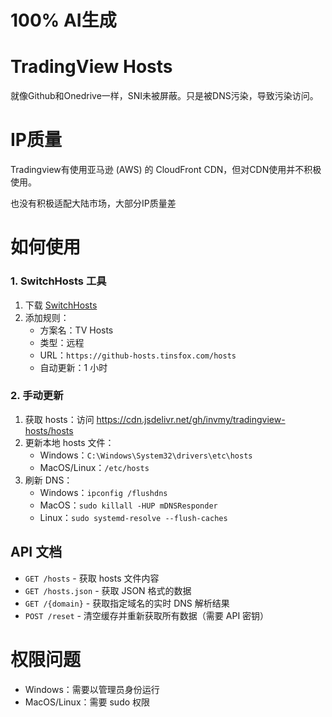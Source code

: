 # 100% AI生成
# TradingView Hosts

就像Github和Onedrive一样，SNI未被屏蔽。只是被DNS污染，导致污染访问。

# IP质量

Tradingview有使用亚马逊 (AWS) 的 CloudFront CDN，但对CDN使用并不积极使用。

也没有积极适配大陆市场，大部分IP质量差

# 如何使用
### 1. SwitchHosts 工具

1. 下载 [SwitchHosts](https://github.com/oldj/SwitchHosts)
2. 添加规则：
   - 方案名：TV Hosts
   - 类型：远程
   - URL：`https://github-hosts.tinsfox.com/hosts`
   - 自动更新：1 小时

### 2. 手动更新

1. 获取 hosts：访问 https://cdn.jsdelivr.net/gh/invmy/tradingview-hosts/hosts
2. 更新本地 hosts 文件：
   - Windows：`C:\Windows\System32\drivers\etc\hosts`
   - MacOS/Linux：`/etc/hosts`
3. 刷新 DNS：
   - Windows：`ipconfig /flushdns`
   - MacOS：`sudo killall -HUP mDNSResponder`
   - Linux：`sudo systemd-resolve --flush-caches`

## API 文档

- `GET /hosts` - 获取 hosts 文件内容
- `GET /hosts.json` - 获取 JSON 格式的数据
- `GET /{domain}` - 获取指定域名的实时 DNS 解析结果
- `POST /reset` - 清空缓存并重新获取所有数据（需要 API 密钥）

# 权限问题
- Windows：需要以管理员身份运行
- MacOS/Linux：需要 sudo 权限
